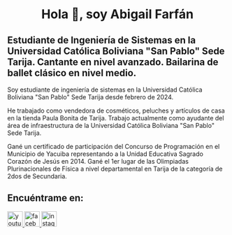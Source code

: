 <h1 align="center">Hola 👋, soy Abigail Farfán
  
## Estudiante de Ingeniería de Sistemas en la Universidad Católica Boliviana "San Pablo" Sede Tarija. Cantante en nivel avanzado. Bailarina de ballet clásico en nivel medio.

Soy estudiante de ingeniería de sistemas en la Universidad Católica Boliviana "San Pablo" Sede Tarija desde febrero de 2024.

He trabajado como vendedora de cosméticos, peluches y artículos de casa en la tienda Paula Bonita de Tarija. Trabajo actualmente como ayudante del área de infraestructura de la Universidad Católica Boliviana "San Pablo" Sede Tarija.

Gané un certificado de participación del Concurso de Programación en el Municipio de Yacuiba representando a la Unidad Educativa Sagrado Corazón de Jesús en 2014. Gané el 1er lugar de las Olimpiadas Plurinacionales de Física a nivel departamental en Tarija de la categoría de 2dos de Secundaria.

## Encuéntrame en:

<div align="left">
  <a href="https://www.youtube.com/channel/UCV_pZ6XkZ1otQ9-n91l1LwA" target="_blank">
    <img src="https://img.shields.io/static/v1?message=Youtube&logo=youtube&label=&color=FF0000&logoColor=white&labelColor=&style=for-the-badge" height="35" alt="youtube logo"  />
  </a>
  <a href="https://www.facebook.com/abi.noelia/" target="_blank">
    <img src="https://img.shields.io/static/v1?message=Facebook&logo=facebook&label=&color=1877F2&logoColor=white&labelColor=&style=for-the-badge" height="35" alt="facebook logo"  />
  </a>
  <a href="https://www.instagram.com/abi_far_chav/" target="_blank">
    <img src="https://img.shields.io/static/v1?message=Instagram&logo=instagram&label=&color=E4405F&logoColor=white&labelColor=&style=for-the-badge" height="35" alt="instagram logo"  />
  </a>
</div>
